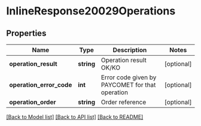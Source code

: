 # InlineResponse20029Operations

## Properties
Name | Type | Description | Notes
------------ | ------------- | ------------- | -------------
**operation_result** | **string** | Operation result OK/KO | [optional] 
**operation_error_code** | **int** | Error code given by PAYCOMET for that operation | [optional] 
**operation_order** | **string** | Order reference | [optional] 

[[Back to Model list]](../../README.md#documentation-for-models) [[Back to API list]](../../README.md#documentation-for-api-endpoints) [[Back to README]](../../README.md)

